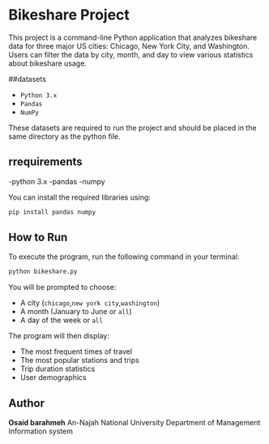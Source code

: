# Bikeshare Project 

This project is a command-line Python application that analyzes bikeshare data for three major US cities: Chicago, New York City, and Washington. Users can filter the data by city, month, and day to view various statistics about bikeshare usage.

##datasets

- `Python 3.x`
- `Pandas`
- `NumPy`

These datasets are required to run the project and should be placed in the same directory as the python file. 
## rrequirements 

-python 3.x
-pandas 
-numpy 

You can install the required libraries using: 
```bash 
pip install pandas numpy
```
## How to Run 

To execute the program, run the following command in your terminal:

```bash 
python bikeshare.py
```
You will be prompted to choose:

- A city (`chicago`,`new york city`,`washington`)
- A month (January to June or `all`)
- A day of the week or `all`

The program will then display: 

- The most frequent times of travel 
- The most popular stations and trips 
- Trip duration statistics 
- User demographics

## Author

**Osaid barahmeh**
An-Najah National University
Department of Management Information system 

